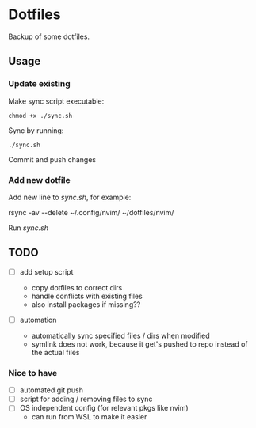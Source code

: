 # Dotfiles
Backup of some dotfiles.

## Usage
### Update existing
Make sync script executable:
```
chmod +x ./sync.sh
```

Sync by running:
```
./sync.sh
```

Commit and push changes

### Add new dotfile
Add new line to *sync.sh*, for example:

rsync -av --delete ~/.config/nvim/ ~/dotfiles/nvim/

Run *sync.sh*

## TODO
- [ ] add setup script
    - copy dotfiles to correct dirs
    - handle conflicts with existing files
    - also install packages if missing??

- [ ] automation
    - automatically sync specified files / dirs when modified
    - symlink does not work, because it get's pushed to repo instead of the actual files

### Nice to have
- [ ] automated git push
- [ ] script for adding / removing files to sync
- [ ] OS independent config (for relevant pkgs like nvim)
    - can run from WSL to make it easier
